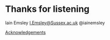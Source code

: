 # Thanks for listening

Iain Emsley
I.Emsley@Sussex.ac.uk
@iainemsley

[Acknowledgements](/acknowledgement.md)
